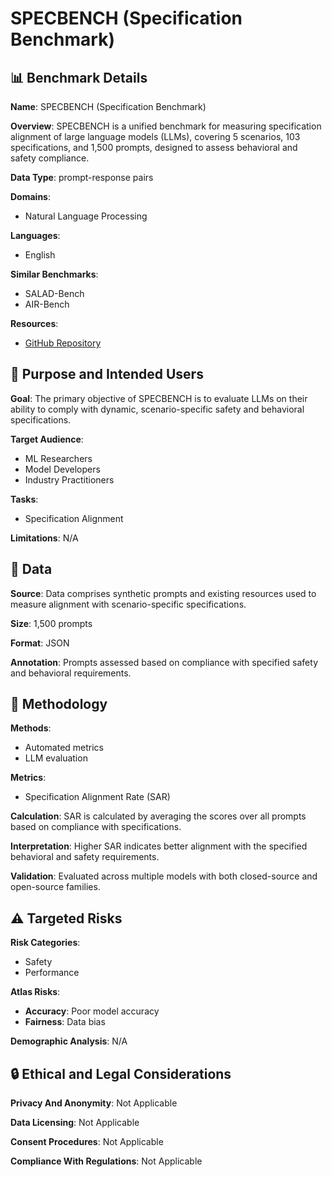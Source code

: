 # SPECBENCH (Specification Benchmark)

## 📊 Benchmark Details

**Name**: SPECBENCH (Specification Benchmark)

**Overview**: SPECBENCH is a unified benchmark for measuring specification alignment of large language models (LLMs), covering 5 scenarios, 103 specifications, and 1,500 prompts, designed to assess behavioral and safety compliance.

**Data Type**: prompt-response pairs

**Domains**:
- Natural Language Processing

**Languages**:
- English

**Similar Benchmarks**:
- SALAD-Bench
- AIR-Bench

**Resources**:
- [GitHub Repository](https://github.com/username/repo)

## 🎯 Purpose and Intended Users

**Goal**: The primary objective of SPECBENCH is to evaluate LLMs on their ability to comply with dynamic, scenario-specific safety and behavioral specifications.

**Target Audience**:
- ML Researchers
- Model Developers
- Industry Practitioners

**Tasks**:
- Specification Alignment

**Limitations**: N/A

## 💾 Data

**Source**: Data comprises synthetic prompts and existing resources used to measure alignment with scenario-specific specifications.

**Size**: 1,500 prompts

**Format**: JSON

**Annotation**: Prompts assessed based on compliance with specified safety and behavioral requirements.

## 🔬 Methodology

**Methods**:
- Automated metrics
- LLM evaluation

**Metrics**:
- Specification Alignment Rate (SAR)

**Calculation**: SAR is calculated by averaging the scores over all prompts based on compliance with specifications.

**Interpretation**: Higher SAR indicates better alignment with the specified behavioral and safety requirements.

**Validation**: Evaluated across multiple models with both closed-source and open-source families.

## ⚠️ Targeted Risks

**Risk Categories**:
- Safety
- Performance

**Atlas Risks**:
- **Accuracy**: Poor model accuracy
- **Fairness**: Data bias

**Demographic Analysis**: N/A

## 🔒 Ethical and Legal Considerations

**Privacy And Anonymity**: Not Applicable

**Data Licensing**: Not Applicable

**Consent Procedures**: Not Applicable

**Compliance With Regulations**: Not Applicable
